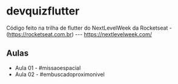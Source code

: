 # devquizflutter

Código feito na trilha de flutter do NextLevelWeek da Rocketseat - (https://rocketseat.com.br) --- https://nextlevelweek.com/

## Aulas

* Aula 01 - #missaoespacial
* Aula 02 - #embuscadoproximonivel